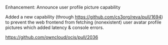 Enhancement: Announce user profile picture capability

Added a new capability (through https://github.com/cs3org/reva/pull/1694) to prevent 
the web frontend from fetching (nonexistent) user avatar profile pictures which added 
latency & console errors.

https://github.com/owncloud/ocis/pull/2036
